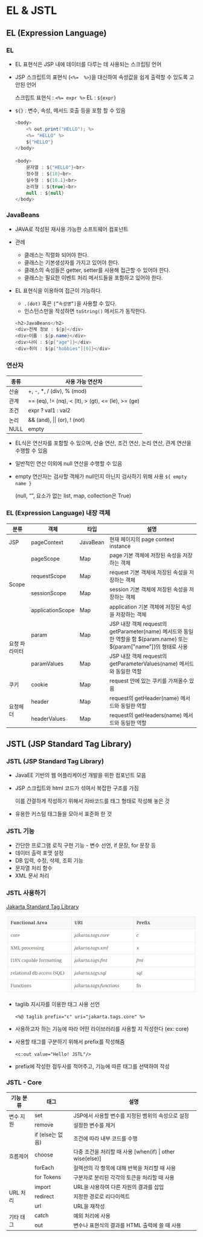 # EL & JSTL

## EL (Expression Language)

### EL

- EL 표현식은 JSP 내에 데이터를 다루는 데 사용되는 스크립팅 언어
- JSP 스크립트의 표현식 (`<%=  %>`)을 대신하여 속성값을 쉽게 출력할 수 있도록 고안된 언어
    
    스크립트 표현식 : `<%= expr %>`  EL : `${expr}`
    
- `${}` : 변수, 속성, 메서드 호출 등을 포함 할 수 있음
    
    ```java
    <body>
        <% out.print("HELLO"); %>
        <%= "HELLO" %>
        ${"HELLO"}
    </body>
    
    <body>
        문자열 : ${"HELLO"}<br>
        정수형 : ${10}<br>
        실수형 : ${10.1}<br>
        논리형 : ${true}<br>
        null : ${null}
    </body>
    ```
    

### JavaBeans

- JAVA로 작성된 재사용 가능한 소프트웨어 컴포넌트
- 관례
    - 클래스는 직렬화 되어야 한다.
    - 클래스는 기본생성자를 가지고 있어야 한다.
    - 클래스의 속성들은 getter, setter를 사용해 접근할 수 있어야 한다.
    - 클래스는 필요한 이벤트 처리 메서드들을 포함하고 있어야 한다.
- EL 표현식을 이용하여 접근이 가능하다.
    - `.(dot)` 혹은 `[”속성명”]`을 사용할 수 있다.
    - 인스턴스만을 작성하면 `toString()` 메서드가 동작한다.
    
    ```java
    <h2>JavaBeans</h2>
    <div>전체 정보 : ${p}</div>
    <div>이름 : ${p.name}</div>
    <div>나이 : ${p["age"]}</div>
    <div>취미 : ${p["hobbies"][0]}</div>
    ```
    

### 연산자
<table>
    <thead>
        <tr>
            <th>종류</th>
            <th>사용 가능 연산자</th>
        </tr>
    </thead>
    <tbody>
        <tr>
            <td>산술</td>
            <td>+, -, *, / (div), % (mod)</td>
        </tr>
        <tr>
            <td>관계</td>
            <td>== (eq), != (nq), < (lt), > (gt), <= (le), >= (ge)</td>
        </tr>
        <tr>
            <td>조건</td>
            <td>expr ? val1 : val2</td>
        </tr>
        <tr>
            <td>논리</td>
            <td>&& (and), || (or), ! (not)</td>
        </tr>
        <tr>
            <td>NULL</td>
            <td>empty</td>
        </tr>
    </tbody>
</table>

 - EL식은 연산자를 포함할 수 있으며, 산술 연산, 조건 연산, 논리 연산, 관계 연산을 수행할 수 있음
 - 일반적인 연산 이외에 null 연산을 수행할 수 있음
 - empty 연산자는 검사할 객체가 null인지 아닌지 검사하기 위해 사용 `${ empty name }`
    
    (null, “”, 요소가 없는 list, map, collection은 True)
    

### EL (Expression Language) 내장 객체
<table>
    <thead>
        <tr>
            <th>분류</th>
            <th>객체</th>
            <th>타입</th>
            <th>설명</th>
        </tr>
    </thead>
    <tbody>
        <tr>
            <td>JSP</td>
            <td>pageContext</td>
            <td>JavaBean</td>
            <td>현재 페이지의 page context instance</td>
        </tr>
        <tr>
            <td rowspan=4>Scope</td>
            <td>pageScope</td>
            <td>Map</td>
            <td>page 기본 객체에 저장된 속성을 저장하는 객체</td>
        </tr>
        <tr>
            <!-- <td></td> -->
            <td>requestScope</td>
            <td>Map</td>
            <td>request 기본 객체에 저장된 속성을 저장하는 객체</td>
        </tr>
        <tr>
            <!-- <td></td> -->
            <td>sessionScope</td>
            <td>Map</td>
            <td>session 기본 객체에 저장된 속성을 저장하는 객체</td>
        </tr>
        <tr>
            <!-- <td></td> -->
            <td>applicationScope</td>
            <td>Map</td>
            <td>application 기본 객체에 저장된 속성을 저장하는 객체</td>
        </tr>
        <tr>
            <td rowspan=2>요청 파라미터</td>
            <td>param</td>
            <td>Map</td>
            <td>JSP 내장 객체 request의 getParameter(name) 메서드와 동일한 역할을 함
            ${param.name} 또는 ${param["name"]}의 형태로 사용
            </td>
        </tr>
        <tr>
            <!-- <td></td> -->
            <td>paramValues</td>
            <td>Map</td>
            <td>JSP 내장 객체 request의 getParameterValues(name) 메서드와 동일한 역할</td>
        </tr>
        <tr>
            <td>쿠키</td>
            <td>cookie</td>
            <td>Map</td>
            <td>request 안에 있는 쿠키를 가져올수 있음</td>
        </tr>
        <tr>
            <td rowspan=2>요청헤더</td>
            <td>header</td>
            <td>Map</td>
            <td>request의 getHeader(name) 메서드와 동일한 역할</td>
        </tr>
        <tr>
            <!-- <td></td> -->
            <td>headerValues</td>
            <td>Map</td>
            <td>request의 getHeaders(name) 메서드와 동일한 역할</td>
        </tr>
    </tbody>
</table>



## JSTL (JSP Standard Tag Library)

### JSTL (JSP Standard Tag Library)

- JavaEE 기반의 웹 어플리케이션 개발을 위한 컴포넌트 모음
- JSP 스크립트와 html 코드가 섞여서 복잡한 구조를 가짐
    
    이를 간결하게 작성하기 위해서 자바코드를 태그 형태로 작성해 놓은 것
    
- 유용한 커스텀 태그들을 모아서 표준화 한 것

### JSTL 기능

- 간단한 프로그램 로직 구현 기능 - 변수 선언, if 문장, for 문장 등
- 데이터 출력 포맷 설정
- DB 입력, 수정, 삭제, 조회 기능
- 문자열 처리 함수
- XML 문서 처리

### JSTL 사용하기

[Jakarta Standard Tag Library](https://jakarta.ee/specifications/tags/3.0/jakarta-tags-spec-3.0)

![image.png](img/image.png)

- taglib 지시자를 이용한 태그 사용 선언
    
    `<%@ taglib prefix="c" uri="jakarta.tags.core" %>`
    
- 사용하고자 하는 기능에 따라 어떤 라이브러리를 사용할 지 작성한다 (ex: core)
- 사용할 태그를 구분하기 위해서 prefix를 작성해줌
    
    `<c:out value="Hello! JSTL"/>`
    
- prefix에 작성한 접두사를 적어주고, 기능에 따른 태그를 선택하여 작성

### JSTL - Core
<table>
    <thead>
        <tr>
            <th>기능 분류</th>
            <th>태그</th>
            <th>설명</th>
        </tr>
    </thead>
    <tbody>
        <tr>
            <td rowspan = 2>변수 지원</td>
            <td>set</td>
            <td>JSP에서 사용할 변수를 지정된 볌위의 속성으로 설정</td>
        </tr>
        <tr>
            <!-- <td></td> -->
            <td>remove</td>
            <td>설정한 변수를 제거</td>
        </tr>
        <tr>
            <td rowspan=4>흐름제어</td>
            <td>if (else는 없음)</td>
            <td>조건에 따라 내부 코드를 수행</td>
        </tr>
        <tr>
            <!-- <td></td> -->
            <td>choose</td>
            <td>다중 조건을 처리할 때 사용 [when(if) | other wise(else)]</td>
        </tr>
        <tr>
            <!-- <td></td> -->
            <td>forEach</td>
            <td>컬렉션의 각 항목에 대해 반복을 처리할 때 사용</td>
        </tr>
        <tr>
            <!-- <td></td> -->
            <td>for Tokens</td>
            <td>구분자로 분리된 각각의 토큰을 처리할 때 사용</td>
        </tr>
        <tr>
            <td rowspan=3>URL 처리</td>
            <td>import</td>
            <td>URL을 사용하여 다른 자원의 결과를 삽입</td>
        </tr>
        <tr>
            <!-- <td></td> -->
            <td>redirect</td>
            <td>지정한 경로로 리다이렉트</td>
        </tr>
        <tr>
            <!-- <td></td> -->
            <td>url</td>
            <td>URL을 재작성</td>
        </tr>
        <tr>
            <td rowspan=2>기타 태그</td>
            <td>catch</td>
            <td>예외 처리에 사용</td>
        </tr>
        <tr>
            <!-- <td></td> -->
            <td>out</td>
            <td>변수나 표현식의 결과를 HTML 출력에 쓸 때 사용</td>
        </tr>
    </tbody>
</table>